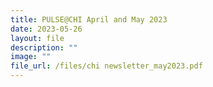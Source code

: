 ```yaml
---
title: PULSE@CHI April and May 2023
date: 2023-05-26
layout: file
description: ""
image: ""
file_url: /files/chi newsletter_may2023.pdf
---
```

